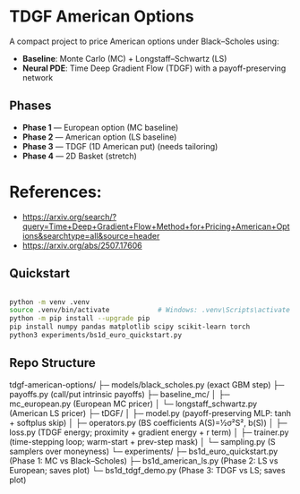 # TDGF American Options

A compact project to price American options under Black–Scholes using:

- **Baseline**: Monte Carlo (MC) + Longstaff–Schwartz (LS)
- **Neural PDE**: Time Deep Gradient Flow (TDGF) with a payoff-preserving network

## Phases
- **Phase 1** — European option (MC baseline)
- **Phase 2** — American option (LS baseline)
- **Phase 3** — TDGF (1D American put) (needs tailoring)
- **Phase 4** — 2D Basket (stretch)

# References:
- https://arxiv.org/search/?query=Time+Deep+Gradient+Flow+Method+for+Pricing+American+Options&searchtype=all&source=header
- https://arxiv.org/abs/2507.17606


## Quickstart
```bash

python -m venv .venv
source .venv/bin/activate            # Windows: .venv\Scripts\activate
python -m pip install --upgrade pip
pip install numpy pandas matplotlib scipy scikit-learn torch
python3 experiments/bs1d_euro_quickstart.py
```


## Repo Structure

tdgf-american-options/
├─ models/black_scholes.py (exact GBM step)
├─ payoffs.py (call/put intrinsic payoffs)
├─ baseline_mc/
│ ├─ mc_european.py (European MC pricer)
│ └─ longstaff_schwartz.py (American LS pricer)
├─ tDGF/
│ ├─ model.py (payoff-preserving MLP: tanh + softplus skip)
│ ├─ operators.py (BS coefficients A(S)=½σ²S², b(S))
│ ├─ loss.py (TDGF energy; proximity + gradient energy + r term)
│ ├─ trainer.py (time-stepping loop; warm-start + prev-step mask)
│ └─ sampling.py (S samplers over moneyness)
└─ experiments/
├─ bs1d_euro_quickstart.py (Phase 1: MC vs Black–Scholes)
├─ bs1d_american_ls.py (Phase 2: LS vs European; saves plot)
└─ bs1d_tdgf_demo.py (Phase 3: TDGF vs LS; saves plot)